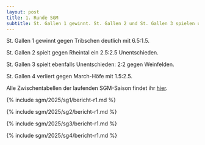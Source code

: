 ```yaml
---
layout: post
title: 1. Runde SGM
subtitle: St. Gallen 1 gewinnt. St. Gallen 2 und St. Gallen 3 spielen unentschieden. St. Gallen 4 verliert.
---
```


St. Gallen 1 gewinnt gegen Tribschen deutlich mit 6.5:1.5.

St. Gallen 2 spielt gegen Rheintal ein 2.5:2.5 Unentschieden.

St. Gallen 3 spielt ebenfalls Unentschieden: 2:2 gegen Weinfelden.

St. Gallen 4 verliert gegen March-Höfe mit 1.5:2.5.

Alle Zwischentabellen der laufenden SGM-Saison findet ihr [hier](/sgm/2025/sg1).

{% include sgm/2025/sg1/bericht-r1.md %}

{% include sgm/2025/sg2/bericht-r1.md %}

{% include sgm/2025/sg3/bericht-r1.md %}

{% include sgm/2025/sg4/bericht-r1.md %}

<style>
table th, table td:nth-of-type(4) {
    white-space: nowrap;
}
</style>
